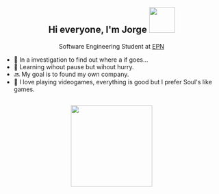 <h2 align= "center">
  Hi everyone, I'm Jorge
  <img src="https://images-wixmp-ed30a86b8c4ca887773594c2.wixmp.com/f/432780e4-f104-4387-987f-8611d44dc1c4/d7w3kdu-b4ff86fa-6acd-412c-8a1f-c89f4b2a5e91.gif?token=eyJ0eXAiOiJKV1QiLCJhbGciOiJIUzI1NiJ9.eyJzdWIiOiJ1cm46YXBwOjdlMGQxODg5ODIyNjQzNzNhNWYwZDQxNWVhMGQyNmUwIiwiaXNzIjoidXJuOmFwcDo3ZTBkMTg4OTgyMjY0MzczYTVmMGQ0MTVlYTBkMjZlMCIsIm9iaiI6W1t7InBhdGgiOiJcL2ZcLzQzMjc4MGU0LWYxMDQtNDM4Ny05ODdmLTg2MTFkNDRkYzFjNFwvZDd3M2tkdS1iNGZmODZmYS02YWNkLTQxMmMtOGExZi1jODlmNGIyYTVlOTEuZ2lmIn1dXSwiYXVkIjpbInVybjpzZXJ2aWNlOmZpbGUuZG93bmxvYWQiXX0.XRqCLgDpS_lncQwnfUan4pHxY6NlyIfapT437SFmK1I" width="60px" height="60px">
</h2>


<p align = "center">
  Software Engineering Student at <a href = "https://www.epn.edu.ec"> EPN </a> 
</p>

- 💬 In a investigation to find out where a if goes...
- 🌇 Learning wihout pause but wihout hurry.
- 🔜 My goal is to found my own company.
- 💝 I love playing videogames, everything is good but I prefer Soul's like games. 
<h2 align = "center">
  <img src= https://steamuserimages-a.akamaihd.net/ugc/280722191113912623/15175D029458715E3E140644641574E3AE611B29/?imw=5000&imh=5000&ima=fit&impolicy=Letterbox&imcolor=%23000000&letterbox=false width ="190px" height="190px">
</h2>


